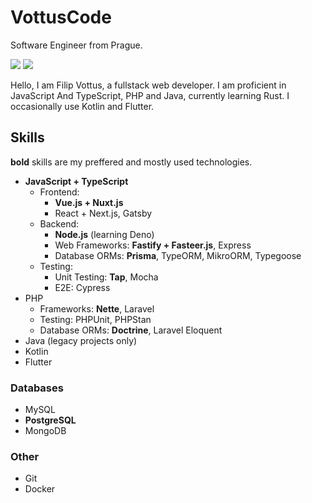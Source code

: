 # VottusCode

Software Engineer from Prague.

![](https://github-readme-stats.vercel.app/api?username=VottusCode&hide_border=true&bg_color=0000&text_color=FFAACC&title_color=FFAACC) 
![](https://github-readme-stats.vercel.app/api/top-langs/?username=VottusCode&layout=compact&hide_border=true&bg_color=0000&text_color=FFAACC&title_color=FFAACC)

Hello, I am Filip Vottus, a fullstack web developer. I am proficient in JavaScript And TypeScript, PHP and Java, currently learning Rust. I occasionally use Kotlin and Flutter.

## Skills

**bold** skills are my preffered and mostly used technologies.

- **JavaScript + TypeScript**
  - Frontend: 
    - **Vue.js + Nuxt.js**
    - React + Next.js, Gatsby
  - Backend:
    - **Node.js** (learning Deno)
    - Web Frameworks: **Fastify + Fasteer.js**, Express
    - Database ORMs: **Prisma**, TypeORM, MikroORM, Typegoose
  - Testing:
    - Unit Testing: **Tap**, Mocha
    - E2E: Cypress
- PHP
  - Frameworks: **Nette**, Laravel
  - Testing: PHPUnit, PHPStan
  - Database ORMs: **Doctrine**, Laravel Eloquent
- Java (legacy projects only)
- Kotlin
- Flutter
    
### Databases
- MySQL
- **PostgreSQL**
- MongoDB

### Other
- Git
- Docker
